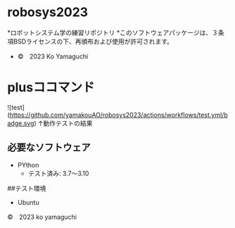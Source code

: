 # robosys2023
*ロボットシステム学の練習リポジトリ
*このソフトウェアパッケージは、３条項BSDライセンスの下、再頒布および使用が許可されます。
* ©　2023 Ko Yamaguchi
# plusココマンド
![test] (https://github.com/yamakouAO/robosys2023/actions/workflows/test.yml/badge.svg)
↑動作テストの結果

## 必要なソフトウェア
* PYthon
  * テスト済み: 3.7～3.10

##テスト環境
* Ubuntu

©　2023 ko yamaguchi
